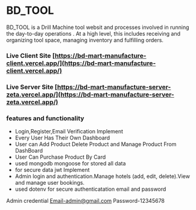 # BD_TOOL

BD_TOOL is a Drill Machine tool websit and processes involved in running the day-to-day operations . At a high level, this includes receiving and organizing tool space,  managing inventory and fulfilling orders.

### Live Client Site [https://bd-mart-manufacture-client.vercel.app/](https://bd-mart-manufacture-client.vercel.app/)
### Live Server Site [https://bd-mart-manufacture-server-zeta.vercel.app/](https://bd-mart-manufacture-server-zeta.vercel.app/)


 ### features and functionality

- Login,Register,Email Verification Implement
- Every User Has Their Own Dashboard
- User can Add Product Delete Product and Manage Product From DashBoard
- User Can Purchase Product By Card
- used mongodb mongoose  for stored all data
- for secure data jwt Implement
- Admin login and authentication.Manage hotels (add, edit, delete).View and manage user bookings.
- used dotenv for secure authenticatation email and password

Admin credential 
Email-admin@gmail.com 
Password-12345678